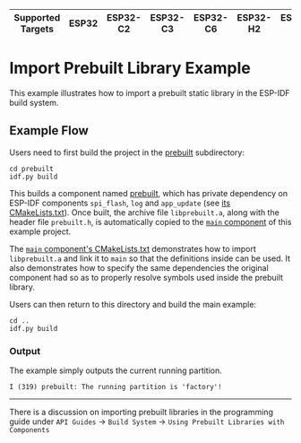 | Supported Targets | ESP32 | ESP32-C2 | ESP32-C3 | ESP32-C6 | ESP32-H2 | ESP32-S2 | ESP32-S3 |
| ----------------- | ----- | -------- | -------- | -------- | -------- | -------- | -------- |

# Import Prebuilt Library Example

This example illustrates how to import a prebuilt static library in the ESP-IDF build system.

## Example Flow

Users need to first build the project in the [prebuilt](prebuilt) subdirectory:

```
cd prebuilt
idf.py build
```

This builds a component named [prebuilt](prebuilt/components/prebuilt), which has private dependency on ESP-IDF components `spi_flash`, `log` and `app_update` (see [its CMakeLists.txt](prebuilt/components/prebuilt/CMakeLists.txt)). Once built, the archive file `libprebuilt.a`, along with the header file `prebuilt.h`, is automatically copied to the [`main` component](main) of this example project. 

The [`main` component's CMakeLists.txt](main/CMakeLists.txt) demonstrates how to import `libprebuilt.a` and link it to `main` so that the definitions inside can be used. 
It also demonstrates how to specify the same dependencies the original component had so as to properly resolve symbols used inside the prebuilt library.

Users can then return to this directory and build the main example:

```
cd ..
idf.py build
```


### Output

The example simply outputs the current running partition.

```
I (319) prebuilt: The running partition is 'factory'!
```

---

There is a discussion on importing prebuilt libraries in the programming guide under `API Guides` -> `Build System` -> `Using Prebuilt Libraries with Components`
